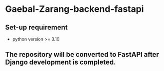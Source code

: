 # Gaebal-Zarang-backend-fastapi

## Set-up requirement

- python version >= 3.10

## The repository will be converted to FastAPI after Django development is completed.
